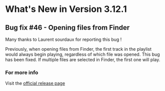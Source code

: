 #  What's New in Version 3.12.1

## Bug fix #46 - Opening files from Finder

Many thanks to Laurent sourdaux for reporting this bug !

Previously, when opening files from Finder, the first track in the playlist would always begin playing, regardless of which file was opened. This bug has been fixed.
If multiple files are selected in Finder, the first one will play.

### **For more info**
Visit the [official release page](https://github.com/kartik-venugopal/aural-player/releases/tag/v3.12.1)
